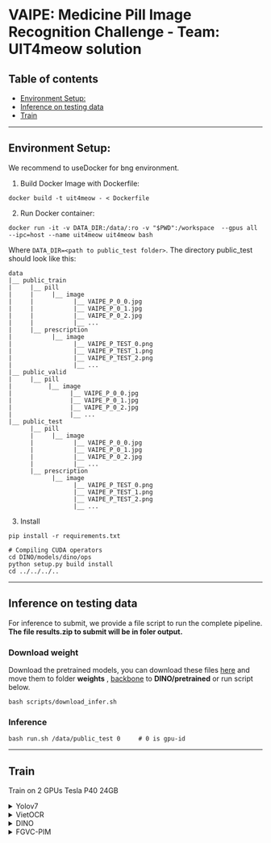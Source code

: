 # VAIPE: Medicine Pill Image Recognition Challenge - Team: UIT4meow solution

## Table of contents

  - [Environment Setup:](#environment-setup)
  - [Inference on testing data](#inference-on-testing-data)
  - [Train](#train)

---

## Environment Setup:
We recommend to useDocker for bng environment.
1. Build Docker Image with Dockerfile:
```
docker build -t uit4meow - < Dockerfile
```
2. Run Docker container:
```
docker run -it -v DATA_DIR:/data/:ro -v "$PWD":/workspace  --gpus all --ipc=host --name uit4meow uit4meow bash
```

Where `DATA_DIR=<path to public_test folder>`.
The directory public_test should look like this:
```text
data
|__ public_train
|     |__ pill 
|     |     |__ image
|     |           |__ VAIPE_P_0_0.jpg
|     |           |__ VAIPE_P_0_1.jpg
|     |           |__ VAIPE_P_0_2.jpg
|     |           |__ ...
|     |__ prescription
|           |__ image
|                 |__ VAIPE_P_TEST_0.png
|                 |__ VAIPE_P_TEST_1.png
|                 |__ VAIPE_P_TEST_2.png
|                 |__ ...
|__ public_valid
|     |__ pill 
|          |__ image
|                |__ VAIPE_P_0_0.jpg
|                |__ VAIPE_P_0_1.jpg
|                |__ VAIPE_P_0_2.jpg
|                |__ ...
|__ public_test
      |__ pill 
      |     |__ image
      |           |__ VAIPE_P_0_0.jpg
      |           |__ VAIPE_P_0_1.jpg
      |           |__ VAIPE_P_0_2.jpg
      |           |__ ...
      |__ prescription
            |__ image
                  |__ VAIPE_P_TEST_0.png
                  |__ VAIPE_P_TEST_1.png
                  |__ VAIPE_P_TEST_2.png
                  |__ ...
``` 

3. Install
```
pip install -r requirements.txt

# Compiling CUDA operators
cd DINO/models/dino/ops
python setup.py build install
cd ../../../..
```

---

## Inference on testing data
For inference to submit, we provide a file script to run the complete pipeline. **The file results.zip to submit will be in foler output.**
### Download weight
Download the pretrained models, you can download these files [here](https://drive.google.com/drive/folders/11XSR6IduvGkuzzDev5jYnMSsr6Lw6qt2?usp=sharing) and move them to folder **weights** , [backbone](https://drive.google.com/file/d/1V-1rMKxQBYwpz77R6axzzU13yaQdu4MU/view?usp=sharing) to **DINO/pretrained**
 or run script below.
```
bash scripts/download_infer.sh
```

### Inference
```
bash run.sh /data/public_test 0     # 0 is gpu-id
```

---

## Train
Train on 2 GPUs Tesla P40 24GB

<details>
      <summary>Yolov7</summary>
    
      python tools/generate_train_detect_pres.py
      cd yolov7
      CUDA_VISIBLE_DEVICES=0,1 python -m torch.distributed.launch --nproc_per_node 2 train.py    \
            --epoch 50 --single-cls --workers 8 --device 0,1 --sync-bn     \
            --batch-size 8 --data data/coco.yaml --img 640 640      \
            --cfg cfg/training/yolov7x.yaml --weights ''     \
            --name yolov7x --hyp data/hyp.scratch.p5.yaml
</details>
<details>
      <summary>VietOCR</summary>

      python tools/crop_pres.py
      CUDA_VISIBLE_DEVICES=0 python train_vietocr.py
</details>

<details>
      <summary>DINO</summary>

      prepare data
      ln -s /data/public_train ./dataset/dino/train2017
      ln -s /data/public_val ./dataset/dino/val2017
      cp -r ./DINO/annotations ./dataset/dino

      prepare pretrained
      bash scripts/download_train.sh
      cd DINO
      CUDA_VISIBLE_DEVICES=0,1 python -m torch.distributed.launch --nproc_per_node=2 main.py \
            --pretrain_model_path './checkpoint0011_4scale_swin'	\
            --finetune_ignore label_enc.weight class_embed	\
            --output_dir logs_swin/4scale -c config/DINO/DINO_4scale_swin.py --coco_path ../dataset/dino_data \
            --options dn_scalar=100 embed_init_tgt=TRUE \
            dn_label_coef=1.0 dn_bbox_coef=1.0 use_ema=False \
            dn_box_noise_scale=1.0 backbone_dir='./pretrained'

</details>
<details>
      <summary>FGVC-PIM</summary>

      python tools/crop.py
      cd classify
      CUDA_VISIBLE_DEVICES=0,1 python main.py --c ./configs/cfg.yaml
      
</details>

